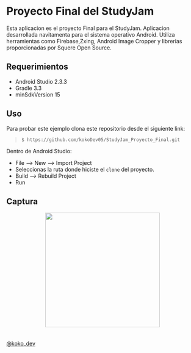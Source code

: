 Proyecto Final del StudyJam
===========================

Esta aplicacion es el proyecto Final para el StudyJam.
Aplicacion desarrollada navitamenta para el sistema operativo Android.
Utiliza herramientas como Firebase,Zxing, Android Image Cropper y librerias proporcionadas por Squere Open Source.


Requerimientos
------------

  * Android Studio 2.3.3
  * Gradle 3.3
  * minSdkVersion 15


Uso
---------
Para probar este ejemplo clona este repositorio desde el siguiente link:
>
>     $ https://github.com/kokoDev05/StudyJam_Proyecto_Final.git

Dentro de Android Studio:

* File --> New --> Import Project 
* Seleccionas la ruta donde hiciste el `clone` del proyecto.
* Build --> Rebuild Project
* Run 

Captura
---------

<div align="center">
    <center>
        <img src="/img/image.gif" width="300">
    </center>
</div>
<br><br>
<a href="https://twitter.com/koko_dev" target="_blank">@koko_dev</a>
